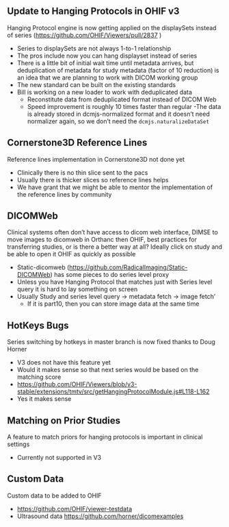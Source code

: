## Update to Hanging Protocols in OHIF v3

Hanging Protocol engine is now getting applied on the displaySets instead of series (https://github.com/OHIF/Viewers/pull/2837 )

- Series to displaySets are not always 1-to-1 relationship
- The pros include now you can hang displayset instead of series
- There is a little bit of initial wait time until metadata arrives, but deduplication of metadata for study metadata (factor of 10 reduction) is an idea that we are planning to work with DICOM working group
- The new standard can be built on the existing standards
- Bill is working on a new loader to work with deduplicated data
  - Reconstitute data from deduplicated format instead of DICOM Web
  - Speed improvement is roughly 10 times faster than regular
    -The data is already stored in dcmjs-normalized format and it doesn’t need normalizer again, so we don’t need the `dcmjs.naturalizeDataSet`

## Cornerstone3D Reference Lines

Reference lines implementation in Cornerstone3D not done yet

- Clinically there is no thin slice sent to the pacs
- Usually there is thicker slices so reference lines helps
- We have grant that we might be able to mentor the implementation of the reference lines by community

## DICOMWeb

Clinical systems often don’t have access to dicom web interface, DIMSE to move images to dicomweb in Orthanc then OHIF, best practices for transferring studies, or is there a better way at all? Ideally click on study and be able to open it OHIF as quickly as possible

- Static-dicomweb (https://github.com/RadicalImaging/Static-DICOMWeb) has some pieces to do series level proxy
- Unless you have Hanging Protocol that matches just with Series level query it is hard to lay something on screen
- Usually Study and series level query -> metadata fetch -> image fetch’
  - If it is part10, then you can store image data at the same time

## HotKeys Bugs

Series switching by hotkeys in master branch is now fixed thanks to Doug Horner

- V3 does not have this feature yet
- Would it makes sense so that next series would be based on the matching score
- https://github.com/OHIF/Viewers/blob/v3-stable/extensions/tmtv/src/getHangingProtocolModule.js#L118-L162
- Yes it makes sense

## Matching on Prior Studies

A feature to match priors for hanging protocols is important in clinical settings

- Currently not supported in V3

## Custom Data

Custom data to be added to OHIF

- https://github.com/OHIF/viewer-testdata
- Ultrasound data https://github.com/horner/dicomexamples
